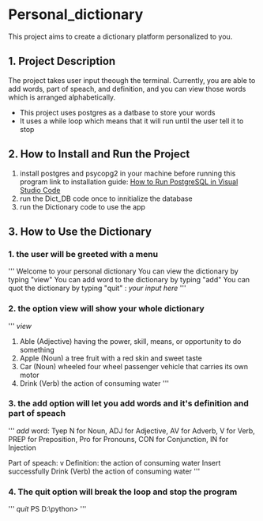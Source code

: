 # Personal_dictionary
This project aims to create a dictionary platform personalized to you. 

## 1. Project Description
The project takes user input theough the terminal. Currently, you are able to add words, part of speach, and definition, and you can view those words which is arranged alphabetically.
- This project uses postgres as a datbase to store your words 
- It uses a while loop which means that it will run until the user tell it to stop

## 2. How to Install and Run the Project
1. install postgres and psycopg2 in your machine before running this program
link to installation guide: [How to Run PostgreSQL in Visual Studio Code](https://youtu.be/QLsDKboLxjU)
2. run the Dict_DB code once to innitialize the database 
3. run the Dictionary code to use the app

## 3. How to Use the Dictionary
### 1. the user will be greeted with a menu 
'''
Welcome to your personal dictionary
You can view the dictionary by typing "view"
You can add word to the dictionary by typing "add"
You can quot the dictionary by typing "quit"
: *your input here*
'''
### 2. the option view will show your whole dictionary
'''
 *view*


1. Able (Adjective) having the power, skill, means, or opportunity to do something
2. Apple (Noun) a tree fruit with a red skin and sweet taste
3. Car (Noun) wheeled four wheel passenger vehicle that carries its own motor
4. Drink (Verb) the action of consuming water
'''


### 3. the add option will let you add words and it's definition and part of speach
'''
 *add*
word:
Tyep N for Noun, ADJ for Adjective, AV for Adverb, V for Verb, PREP for Preposition, Pro for Pronouns, CON for Conjunction, IN for Injection

Part of speach: v
Definition: the action of consuming water
Insert successfully
Drink (Verb) the action of consuming water
'''

### 4. The quit option will break the loop and stop the program
'''
 *quit*
PS D:\python>
'''
